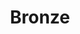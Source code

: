---
title: Bronze
permalink: /Bronze
type: Class
subclass-of: /GuildRank
enumeration-member: true
subclass-chain:
  - https://schema.org/Thing
  - https://schema.org/Intangible
  - https://schema.org/Enumeration
class-comment: |
  The bronze guild rank. This is the lowest guild rank.
  The next higher guild rank is <a href="/Silver" class="context-cd">Silver</a>.
---